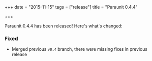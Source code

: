 +++
date = "2015-11-15"
tags = ["release"]
title = "Paraunit 0.4.4"

+++

Paraunit 0.4.4 has been released! Here's what's changed:

### Fixed

* Merged previous `v0.4` branch, there were missing fixes in previous release
